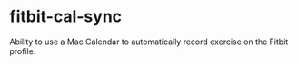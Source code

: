 # fitbit-cal-sync
Ability to use a Mac Calendar to automatically record exercise on the Fitbit profile.
